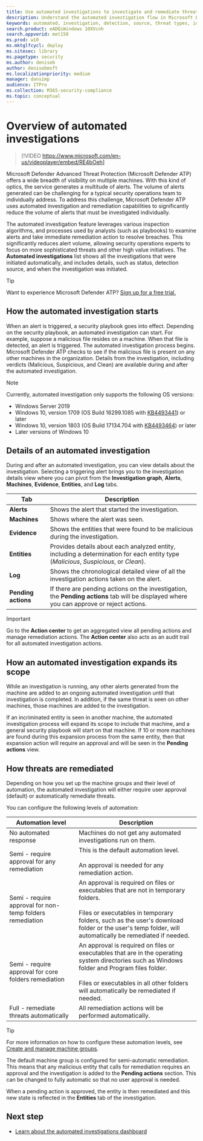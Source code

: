 ```yaml
---
title: Use automated investigations to investigate and remediate threats
description: Understand the automated investigation flow in Microsoft Defender Advanced Threat Protection (Microsoft Defender ATP).
keywords: automated, investigation, detection, source, threat types, id, tags, machines, duration, filter export
search.product: eADQiWindows 10XVcnh
search.appverid: met150
ms.prod: w10
ms.mktglfcycl: deploy
ms.sitesec: library
ms.pagetype: security
ms.author: deniseb
author: denisebmsft
ms.localizationpriority: medium
manager: dansimp
audience: ITPro
ms.collection: M365-security-compliance 
ms.topic: conceptual
---
```


# Overview of automated investigations

> [!VIDEO https://www.microsoft.com/en-us/videoplayer/embed/RE4bOeh]

Microsoft Defender Advanced Threat Protection (Microsoft Defender ATP) offers a wide breadth of visibility on multiple machines. With this kind of optics, the service generates a multitude of alerts. The volume of alerts generated can be challenging for a typical security operations team to individually address. To address this challenge, Microsoft Defender ATP uses automated investigation and remediation capabilities to significantly reduce the volume of alerts that must be investigated individually. 

The automated investigation feature leverages various inspection algorithms, and processes used by analysts (such as playbooks) to examine alerts and take immediate remediation action to resolve breaches. This significantly reduces alert volume, allowing security operations experts to focus on more sophisticated threats and other high value initiatives. The **Automated investigations** list shows all the investigations that were initiated automatically, and includes details, such as status, detection source, and when the investigation was initiated.

> [!TIP]
> Want to experience Microsoft Defender ATP? [Sign up for a free trial.](https://www.microsoft.com/microsoft-365/windows/microsoft-defender-atp?ocid=docs-wdatp-automated-investigations-abovefoldlink)

## How the automated investigation starts

When an alert is triggered, a security playbook goes into effect. Depending on the security playbook, an automated investigation can start. For example, suppose a malicious file resides on a machine. When that file is detected, an alert is triggered. The automated investigation process begins. Microsoft Defender ATP checks to see if the malicious file is present on any other machines in the organization. Details from the investigation, including verdicts (Malicious, Suspicious, and Clean) are available during and after the automated investigation.

>[!NOTE]
>Currently, automated investigation only supports the following OS versions:
>- Windows Server 2019
>- Windows 10, version 1709 (OS Build 16299.1085 with [KB4493441](https://support.microsoft.com/help/4493441/windows-10-update-kb4493441)) or later
>- Windows 10, version 1803 (OS Build 17134.704 with [KB4493464](https://support.microsoft.com/help/4493464/windows-10-update-kb4493464)) or later
>- Later versions of Windows 10

## Details of an automated investigation

During and after an automated investigation, you can view details about the investigation. Selecting a triggering alert brings you to the investigation details view where you can pivot from the **Investigation graph**, **Alerts**, **Machines**, **Evidence**, **Entities**, and **Log** tabs.

|Tab |Description |
|--|--|
|**Alerts**| Shows the alert that started the investigation.|
|**Machines** |Shows where the alert was seen.|
|**Evidence** |Shows the entities that were found to be malicious during the investigation.|
|**Entities** |Provides details about each analyzed entity, including a determination for each entity type (*Malicious*, *Suspicious*, or *Clean*). |
|**Log** |Shows the chronological detailed view of all the investigation actions taken on the alert.|
|**Pending actions** |If there are pending actions on the investigation, the **Pending actions** tab will be displayed where you can approve or reject actions. |

> [!IMPORTANT]
> Go to the **Action center** to get an aggregated view all pending actions and manage remediation actions. The **Action center** also acts as an audit trail for all automated investigation actions. 

## How an automated investigation expands its scope

While an investigation is running, any other alerts generated from the machine are added to an ongoing automated investigation until that investigation is completed. In addition, if the same threat is seen on other machines, those machines are added to the investigation.

If an incriminated entity is seen in another machine, the automated investigation process will expand its scope to include that machine, and a general security playbook will start on that machine. If 10 or more machines are found during this expansion process from the same entity, then that expansion action will require an approval and will be seen in the **Pending actions** view.

## How threats are remediated

Depending on how you set up the machine groups and their level of automation, the automated investigation will either require user approval (default) or automatically remediate threats.

You can configure the following levels of automation:

|Automation level | Description|
|---|---|
|No automated response | Machines do not get any automated investigations run on them. |
|Semi - require approval for any remediation | This is the default automation level.<br><br>  An approval is needed for any remediation action. |
|Semi - require approval for non-temp folders remediation | An approval is required on files or executables that are not in temporary folders. <br><br> Files or executables in temporary folders, such as the user's download folder or the user's temp folder, will automatically be remediated if needed.|
|Semi - require approval for core folders remediation | An approval is required on files or executables that are in the operating system directories such as Windows folder and Program files folder. <br><br> Files or executables in all other folders will  automatically be remediated if needed.|
|Full - remediate threats automatically | All remediation actions will be performed automatically.|

> [!TIP]
> For more information on how to configure these automation levels, see [Create and manage machine groups](machine-groups.md).

The default machine group is configured for semi-automatic remediation. This means that any malicious entity that calls for remediation requires an approval and the investigation is added to the **Pending actions** section. This can be changed to fully automatic so that no user approval is needed. 

When a pending action is approved, the entity is then remediated and this new state is reflected in the **Entities** tab of the investigation.

## Next step

- [Learn about the automated investigations dashboard](manage-auto-investigation.md)
